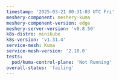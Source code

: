 ```yaml
---
timestamp: '2025-03-21 00:31:03 UTC Fri'
meshery-component: meshery-kuma
meshery-component-version: edge
meshery-server-version: 'v0.8.50'
k8s-distro: minikube
k8s-version: 'v1.31.4'
service-mesh: Kuma
service-mesh-version: '2.10.0'
tests:
  pod/kuma-control-plane: 'Not Running'
overall-status: 'failing'
---
```

